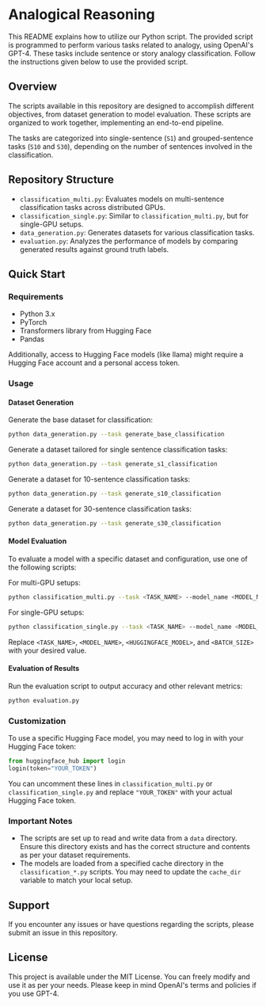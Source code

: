 # Analogical Reasoning 

This README explains how to utilize our Python script. The provided script is programmed to perform various tasks related to analogy, using OpenAI's GPT-4. These tasks include sentence or story analogy classification. Follow the instructions given below to use the provided script.

## Overview

The scripts available in this repository are designed to accomplish different objectives, from dataset generation to model evaluation. These scripts are organized to work together, implementing an end-to-end pipeline.

The tasks are categorized into single-sentence (`S1`) and grouped-sentence tasks (`S10` and `S30`), depending on the number of sentences involved in the classification.

## Repository Structure

- `classification_multi.py`: Evaluates models on multi-sentence classification tasks across distributed GPUs.
- `classification_single.py`: Similar to `classification_multi.py`, but for single-GPU setups.
- `data_generation.py`: Generates datasets for various classification tasks.
- `evaluation.py`: Analyzes the performance of models by comparing generated results against ground truth labels.

## Quick Start

### Requirements

- Python 3.x
- PyTorch
- Transformers library from Hugging Face
- Pandas

Additionally, access to Hugging Face models (like llama) might require a Hugging Face account and a personal access token.

### Usage

#### Dataset Generation

Generate the base dataset for classification:

```bash
python data_generation.py --task generate_base_classification
```

Generate a dataset tailored for single sentence classification tasks:

```bash
python data_generation.py --task generate_s1_classification
```

Generate a dataset for 10-sentence classification tasks:

```bash
python data_generation.py --task generate_s10_classification
```

Generate a dataset for 30-sentence classification tasks:

```bash
python data_generation.py --task generate_s30_classification
```

#### Model Evaluation

To evaluate a model with a specific dataset and configuration, use one of the following scripts:

For multi-GPU setups:

```bash
python classification_multi.py --task <TASK_NAME> --model_name <MODEL_NAME> --model_hug <HUGGINGFACE_MODEL> --batch_size <BATCH_SIZE>
```

For single-GPU setups:

```bash
python classification_single.py --task <TASK_NAME> --model_name <MODEL_NAME> --model_hug <HUGGINGFACE_MODEL> --batch_size <BATCH_SIZE>
```

Replace `<TASK_NAME>`, `<MODEL_NAME>`, `<HUGGINGFACE_MODEL>`, and `<BATCH_SIZE>` with your desired value.

#### Evaluation of Results

Run the evaluation script to output accuracy and other relevant metrics:

```bash
python evaluation.py
```

### Customization

To use a specific Hugging Face model, you may need to log in with your Hugging Face token:

```python
from huggingface_hub import login
login(token="YOUR_TOKEN")
```

You can uncomment these lines in `classification_multi.py` or `classification_single.py` and replace `"YOUR_TOKEN"` with your actual Hugging Face token.

### Important Notes

- The scripts are set up to read and write data from a `data` directory. Ensure this directory exists and has the correct structure and contents as per your dataset requirements.
- The models are loaded from a specified cache directory in the `classification_*.py` scripts. You may need to update the `cache_dir` variable to match your local setup.

## Support

If you encounter any issues or have questions regarding the scripts, please submit an issue in this repository.

## License
This project is available under the MIT License. You can freely modify and use it as per your needs. Please keep in mind OpenAI's terms and policies if you use GPT-4.